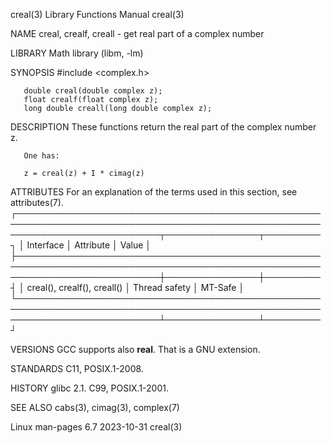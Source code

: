 creal(3)							   Library Functions Manual							      creal(3)

NAME
       creal, crealf, creall - get real part of a complex number

LIBRARY
       Math library (libm, -lm)

SYNOPSIS
       #include <complex.h>

       double creal(double complex z);
       float crealf(float complex z);
       long double creall(long double complex z);

DESCRIPTION
       These functions return the real part of the complex number z.

       One has:

	   z = creal(z) + I * cimag(z)

ATTRIBUTES
       For an explanation of the terms used in this section, see attributes(7).
       ┌───────────────────────────────────────────────────────────────────────────────────────────────────────────────────────────┬───────────────┬─────────┐
       │ Interface														   │ Attribute	   │ Value   │
       ├───────────────────────────────────────────────────────────────────────────────────────────────────────────────────────────┼───────────────┼─────────┤
       │ creal(), crealf(), creall()												   │ Thread safety │ MT-Safe │
       └───────────────────────────────────────────────────────────────────────────────────────────────────────────────────────────┴───────────────┴─────────┘

VERSIONS
       GCC supports also __real__.  That is a GNU extension.

STANDARDS
       C11, POSIX.1-2008.

HISTORY
       glibc 2.1.  C99, POSIX.1-2001.

SEE ALSO
       cabs(3), cimag(3), complex(7)

Linux man-pages 6.7							  2023-10-31								      creal(3)
